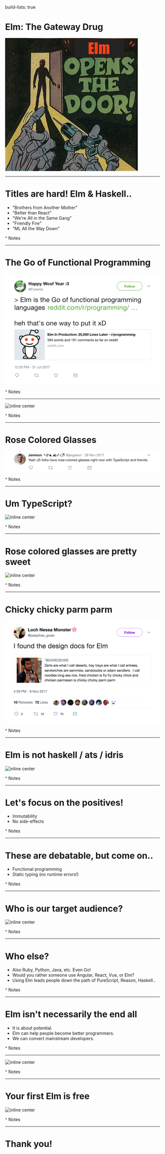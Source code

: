 build-lists: true

# Elm: The Gateway Drug

![inline center](https://raw.githubusercontent.com/seanhelvey/elm-denver-fp/master/img/gateway.png)

---

# Titles are hard! Elm & Haskell..

- "Brothers from Another Mother"
- "Better than React"
- "We're All in the Same Gang"
- "Friendly Fire"
- "ML All the Way Down"

^ Notes

---

# The Go of Functional Programming

![inline center](https://raw.githubusercontent.com/seanhelvey/elm-denver-fp/master/img/ElmGoMemeFinal.png)

^ Notes

---

![inline center](https://i.pinimg.com/736x/12/5c/e0/125ce0baff3271761ca61843eccf7985.jpg)

^ Notes

---

# Rose Colored Glasses

![inline center](https://raw.githubusercontent.com/seanhelvey/elm-denver-fp/master/img/ElmRoseColoredFinal.png)

^ Notes

---

# Um TypeScript?

![inline center](http://i0.kym-cdn.com/photos/images/newsfeed/000/716/607/f61.gif)

^ Notes

---

# Rose colored glasses are pretty sweet

![inline center](https://upsidesideways.files.wordpress.com/2016/02/cat-in-rose-colored-glasses-e1489441759523.jpg?w=400&h=312&crop=1)

^ Notes

---

# Chicky chicky parm parm

![inline center](https://raw.githubusercontent.com/seanhelvey/elm-denver-fp/master/img/ElmAzizFinal.png)

^ Notes

---

# Elm is not haskell / ats / idris

![inline center](https://pbs.twimg.com/media/DOILSJSXkAIujSw.jpg)

^ Notes

---

# Let's focus on the positives!

- Immutability
- No side-effects

^ Notes

---

# These are debatable, but come on..

- Functional programming
- Static typing (no runtime errors!)

^ Notes

---

# Who is our target audience?

![inline center](https://media.makeameme.org/created/javascript-javascript-everywhere.jpg)

^ Notes

---

# Who else?

- Also Ruby, Python, Java, etc. Even Go!
- Would you rather someone use Angular, React, Vue, or Elm?
- Using Elm leads people down the path of PureScript, Reason, Haskell..

^ Notes

---

# Elm isn't necessarily the end all

- It is about potential.
- Elm can help people become better programmers.
- We can convert mainstream developers.

^ Notes

---

![inline center](https://i.ytimg.com/vi/oYk8CKH7OhE/maxresdefault.jpg)

^ Notes

---

# Your first Elm is free

![inline center](https://memegenerator.net/img/instances/500x/81148003/elm-is-a-hell-of-a-drug.jpg)

^ Notes

---

# Thank you!
